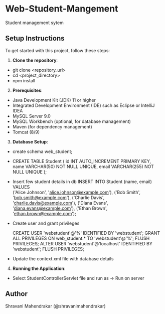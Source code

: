 # Web-Student-Mangement
Student management sytem

## Setup Instructions

To get started with this project, follow these steps:

1. **Clone the repository**:
- git clone <repository_url>
- cd <project_directory>
- npm install

2. **Prerequisites**:
 - Java Development Kit (JDK) 11 or higher
 - Integrated Development Environment (IDE) such as Eclipse or IntelliJ IDEA
 - MySQL Server 9.0
 - MySQL Workbench (optional, for database management)
 - Maven (for dependency management)
 - Tomcat (8/9)

3. **Database Setup**:
- create schema web_student;
- CREATE TABLE Student (
    id INT AUTO_INCREMENT PRIMARY KEY,
    name VARCHAR(50) NOT NULL UNIQUE,
    email VARCHAR(255) NOT NULL UNIQUE
  );
- Insert few student details in db
    INSERT INTO Student (name, email) VALUES  
    ('Alice Johnson', 'alice.johnson@example.com'),
    ('Bob Smith', 'bob.smith@example.com'),
    ('Charlie Davis', 'charlie.davis@example.com'),
    ('Diana Evans', 'diana.evans@example.com'),
    ('Ethan Brown', 'ethan.brown@example.com');

- Create user and grant privileges


  CREATE USER 'webstudent'@'%' IDENTIFIED BY 'webstudent';
  GRANT ALL PRIVILEGES ON web_student.* TO 'webstudent'@'%';
  FLUSH PRIVILEGES;
  ALTER USER 'webstudent'@'localhost' IDENTIFIED BY 'webstudent';
  FLUSH PRIVILEGES;

- Update the context.xml file with database details

4. **Running the Application**:
- Select StudentControllerServlet file and run as -> Run on server


## Author
Shravani Mahendrakar (@shravanimahendrakar)
